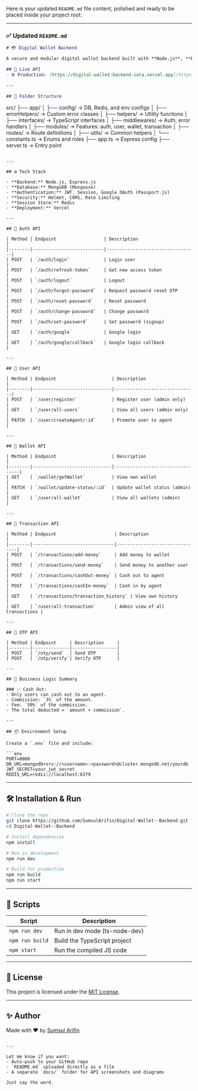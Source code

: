 Here is your updated `README.md` file content, polished and ready to be placed inside your project root:

---

### ✅ Updated `README.md`

```md
# 💳 Digital Wallet Backend

A secure and modular digital wallet backend built with **Node.js**, **Express.js**, **TypeScript**, **MongoDB**, and **Mongoose**.

## 🚀 Live API
- 🌐 Production: [https://digital-wallet-backend-iota.vercel.app](https://digital-wallet-backend-iota.vercel.app)

---

## 📂 Folder Structure

```

src/
├── app/
│   ├── config/              → DB, Redis, and env configs
│   ├── errorHelpers/        → Custom error classes
│   ├── helpers/             → Utility functions
│   ├── interfaces/          → TypeScript interfaces
│   ├── middlewares/         → Auth, error handlers
│   ├── modules/             → Features: auth, user, wallet, transaction
│   ├── routes/              → Route definitions
│   ├── utils/               → Common helpers
│   └── constants.ts         → Enums and roles
├── app.ts                   → Express config
├── server.ts                → Entry point

````

---

## ⚙️ Tech Stack

- **Backend:** Node.js, Express.js
- **Database:** MongoDB (Mongoose)
- **Authentication:** JWT, Session, Google OAuth (Passport.js)
- **Security:** Helmet, CORS, Rate Limiting
- **Session Store:** Redis
- **Deployment:** Vercel

---

## 🔐 Auth API

| Method | Endpoint                  | Description                      |
|--------|---------------------------|----------------------------------|
| POST   | `/auth/login`             | Login user                       |
| POST   | `/auth/refresh-token`     | Get new access token             |
| POST   | `/auth/logout`            | Logout                           |
| POST   | `/auth/forgot-password`   | Request password reset OTP       |
| POST   | `/auth/reset-password`    | Reset password                   |
| POST   | `/auth/change-password`   | Change password                  |
| POST   | `/auth/set-password`      | Set password (signup)            |
| GET    | `/auth/google`            | Google login                     |
| GET    | `/auth/google/callback`   | Google login callback            |

---

## 👤 User API

| Method | Endpoint                     | Description                   |
|--------|------------------------------|-------------------------------|
| POST   | `/user/register`             | Register user (admin only)    |
| GET    | `/user/all-users`            | View all users (admin only)   |
| PATCH  | `/user/createAgent/:id`      | Promote user to agent         |

---

## 💼 Wallet API

| Method | Endpoint                     | Description                      |
|--------|------------------------------|----------------------------------|
| GET    | `/wallet/getWallet`          | View own wallet                  |
| PATCH  | `/wallet/update-status/:id`  | Update wallet status (admin)     |
| GET    | `/user/all-wallet`           | View all wallets (admin)         |

---

## 💸 Transaction API

| Method | Endpoint                      | Description                    |
|--------|-------------------------------|--------------------------------|
| POST   | `/transactions/add-money`     | Add money to wallet            |
| POST   | `/transactions/send-money`    | Send money to another user     |
| POST   | `/transactions/cashOut-money` | Cash out to agent              |
| POST   | `/transactions/cashIn-money`  | Cash in by agent               |
| GET    | `/transactions/transaction_history` | View own history         |
| GET    | `/user/all-transaction`       | Admin view of all transactions |

---

## 🔐 OTP API

| Method | Endpoint     | Description     |
|--------|--------------|-----------------|
| POST   | `/otp/send`  | Send OTP        |
| POST   | `/otp/verify`| Verify OTP      |

---

## 🧮 Business Logic Summary

### ✅ Cash Out:
- Only users can cash out to an agent.
- Commission: `3%` of the amount.
- Fee: `50%` of the commission.
- The total deducted = `amount + commission`.

---

## 📦 Environment Setup

Create a `.env` file and include:

```env
PORT=8000
DB_URL=mongodb+srv://<username>:<password>@cluster.mongodb.net/yourdb
JWT_SECRET=your_jwt_secret
REDIS_URL=redis://localhost:6379
````

---

## 🛠️ Installation & Run

```bash
# Clone the repo
git clone https://github.com/SumsulArifin/Digital-Wallet--Backend.git
cd Digital-Wallet--Backend

# Install dependencies
npm install

# Run in development
npm run dev

# Build for production
npm run build
npm run start
```

---

## 📜 Scripts

| Script          | Description                   |
| --------------- | ----------------------------- |
| `npm run dev`   | Run in dev mode (ts-node-dev) |
| `npm run build` | Build the TypeScript project  |
| `npm start`     | Run the compiled JS code      |

---

## 📄 License

This project is licensed under the [MIT License](LICENSE).

---

## ✨ Author

Made with ❤️ by [Sumsul Arifin](https://github.com/SumsulArifin)

```

---

Let me know if you want:
- Auto-push to your GitHub repo
- `README.md` uploaded directly as a file
- A separate `docs/` folder for API screenshots and diagrams

Just say the word.
```
